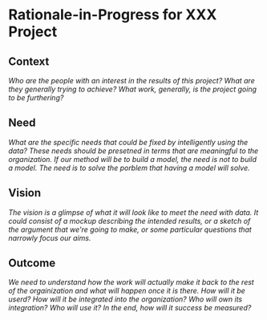 # Rationale-in-Progress for **XXX** Project

## **Co**ntext

*Who are the people with an interest in the results of this project? What are
they generally trying to achieve? What work, generally, is the project going to
be furthering?*

## **N**eed

*What are the specific needs that could be fixed by intelligently using the
data? These needs should be presetned in terms that are meaningful to the
organization. If our method will be to build a model, the need is not to build
a model. The need is to solve the porblem that having a model will solve.*

## **V**ision

*The vision is a glimpse of what it will look like to meet the need with data.
It could consist of a mockup describing the intended results, or a sketch of
the argument that we're going to make, or some particular questions that
narrowly focus our aims.*

## **O**utcome

*We need to understand how the work will actually make it back to the rest of
the orgainization and what will happen once it is there. How will it be userd?
How will it be integrated into the organization? Who will own its integration?
Who will use it? In the end, how will it success be measured?*

